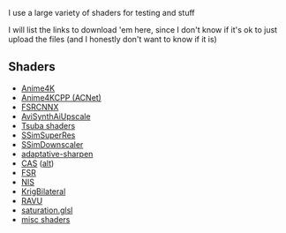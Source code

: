 I use a large variety of shaders for testing and stuff

I will list the links to download 'em here, since I don't know if it's ok to just upload the files (and I honestly don't want to know if it is)

## Shaders

- [Anime4K](https://github.com/bloc97/Anime4K/releases)
- [Anime4KCPP (ACNet)](https://github.com/TianZerL/ACNetGLSL/releases)
- [FSRCNNX](https://github.com/igv/FSRCNN-TensorFlow/releases)
- [AviSynthAiUpscale](https://github.com/Alexkral/AviSynthAiUpscale/releases)
- [Tsuba shaders](https://github.com/Tsubajashi/mpv-settings/tree/master/shaders)
- [SSimSuperRes](https://gist.github.com/igv/2364ffa6e81540f29cb7ab4c9bc05b6b)
- [SSimDownscaler](https://gist.github.com/igv/36508af3ffc84410fe39761d6969be10)
- [adaptative-sharpen](https://gist.github.com/igv/8a77e4eb8276753b54bb94c1c50c317e)
- [CAS](https://github.com/deus0ww/mpv-conf/tree/master/shaders/cas) ([alt](https://gist.github.com/agyild/bbb4e58298b2f86aa24da3032a0d2ee6))
- [FSR](https://gist.github.com/agyild/82219c545228d70c5604f865ce0b0ce5)
- [NIS](https://gist.github.com/agyild/7e8951915b2bf24526a9343d951db214)
- [KrigBilateral](https://gist.github.com/igv/a015fc885d5c22e6891820ad89555637)
- [RAVU](https://github.com/bjin/mpv-prescalers)
- [saturation.glsl](https://github.com/chz-90/VideoEnhance/blob/master/glsl/saturation.glsl)
- [misc shaders](https://github.com/haasn/gentoo-conf/tree/xor/home/nand/.mpv/shaders/)

